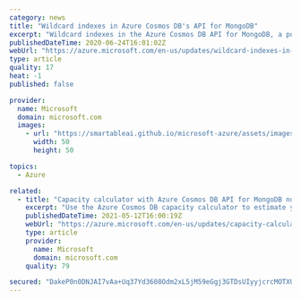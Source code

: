 ```yaml
---
category: news
title: "Wildcard indexes in Azure Cosmos DB's API for MongoDB"
excerpt: "Wildcard indexes in the Azure Cosmos DB API for MongoDB, a popular MongoDB feature introduced in MongoDB version 4.2, are now available."
publishedDateTime: 2020-06-24T16:01:02Z
webUrl: "https://azure.microsoft.com/en-us/updates/wildcard-indexes-in-azure-cosmos-dbs-api-for-mongodb/"
type: article
quality: 17
heat: -1
published: false

provider:
  name: Microsoft
  domain: microsoft.com
  images:
    - url: "https://smartableai.github.io/microsoft-azure/assets/images/organizations/microsoft.com-50x50.jpg"
      width: 50
      height: 50

topics:
  - Azure

related:
  - title: "Capacity calculator with Azure Cosmos DB API for MongoDB now generally available"
    excerpt: "Use the Azure Cosmos DB capacity calculator to estimate your RU/s for your API for MongoDB workloads."
    publishedDateTime: 2021-05-12T16:00:19Z
    webUrl: "https://azure.microsoft.com/en-us/updates/capacity-calculator-with-azure-cosmos-db-api-for-mongodb-now-generally-available/"
    type: article
    provider:
      name: Microsoft
      domain: microsoft.com
    quality: 79

secured: "DakeP0n0DNJAI7vAa+Uq37Yd3608Odm2xL5jM59eGgj3GTDsUIyyjcrcMOTXUxc7ySQUKmom0KTro35RuLe1RvN4h9Bur71mSXLeLuKFxogiW8kP4EOoNvbAHV56hjNF1SF2ZsTZNGaHtJ5UTtjDF8YpVQoMMAzLNhRNlPF/lQ37fTRgDpjioMerpZkYlHavcbT+Cn5ws57BGbSyMhrDHLU/dRGF1awl0PoaB95+JwtK4h4ob2LSL66+Pt8Ro4egk07N/FOJQGsVCfySyjIk60hamMo7mSPS+3vV3O45bXwb7vY/P/MsJUCHifsX19Luk+myf8Y8loX7MhlJWjRU7g==;4YuAkdiJ02MJ2CxccKIrOg=="
---
```


